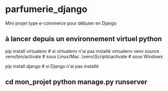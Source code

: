 # parfumerie_django
Mini projet type e-commerce pour débuter en Django


à lancer depuis un environnement virtuel python
-------------------------------------------------
pip install virtualenv # si virtualenv n'ai pas installé
virtualenv venv
source venv/bin/activate  # sous Linux/Mac
.\venv\Scripts\activate   # sous Windows

pip install django # si Django n'ai pas installé


cd mon_projet
python manage.py runserver
-------------------------------------------------
